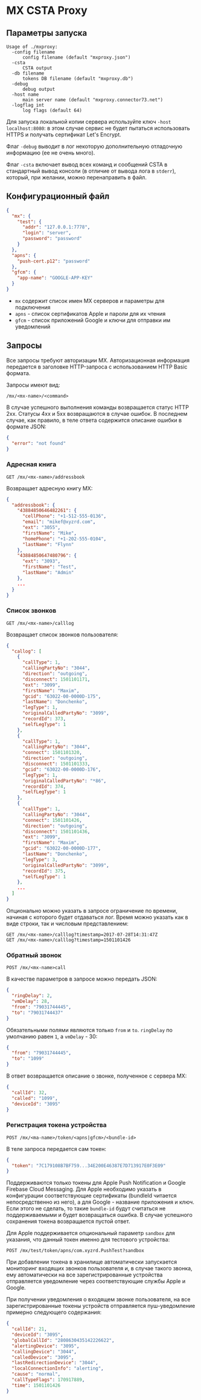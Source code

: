 # MX CSTA Proxy

## Параметры запуска

```ssh
Usage of ./mxproxy:
  -config filename
      config filename (default "mxproxy.json")
  -csta
      CSTA output
  -db filename
      tokens DB filename (default "mxproxy.db")
  -debug
      debug output
  -host name
      main server name (default "mxproxy.connector73.net")
  -logflag int
      log flags (default 64)
```

Для запуска локальной копии сервера используйте ключ `-host localhost:8080`: в этом случае сервис не будет пытаться использовать HTTPS и получать сертификат Let's Encrypt.

Флаг `-debug` выводит в лог некоторую дополнительную отладочную информацию (ее не очень много).

Флаг `-csta` включает вывод всех команд и сообщений CSTA в стандартный вывод консоли (в отличие от вывода лога в `stderr`), который, при желании, можно перенаправить в файл.


## Конфигурационный файл

```json
{
  "mx": {
    "test": {
      "addr": "127.0.0.1:7778",
      "login": "server",
      "password": "password"
    }
  },
  "apns": {
    "push-cert.p12": "password"
  },
  "gfcm": {
    "app-name": "GOOGLE-APP-KEY"
  }
}

```

- `mx` содержит список имен MX серверов и параметры для подключения
- `apns` - список сертификатов Apple и пароли для их чтения
- `gfcm` - список приложений Google и ключи для отправки им уведомлений


## Запросы

Все запросы требуют авторизации MX. Авторизационная информация передается в заголовке HTTP-запроса с использованием HTTP Basic формата.

Запросы имеют вид:

```url
/mx/<mx-name>/<command>
```

В случае успешного выполнения команды возвращается статус HTTP 2xx. Статусы 4xx и 5xx возвращаются в случае ошибок. В последнем случае, как правило, в теле ответа содержится описание ошибки в формате JSON:

```json
{
  "error": "not found"
}
```


### Адресная книга

```http
GET /mx/<mx-name>/addressbook
```

Возвращает адресную книгу MX:

```json
{
  "addressbook": {
    "43884850646482261": {
      "cellPhone": "+1-512-555-0136",
      "email": "mikef@xyzrd.com",
      "ext": "3055",
      "firstName": "Mike",
      "homePhone": "+1-202-555-0104",
      "lastName": "Flynn"
    },
    "43884850647480796": {
      "ext": "3093",
      "firstName": "Test",
      "lastName": "Admin"
    },
    ...
  }
}
```


### Список звонков

```http
GET /mx/<mx-name>/calllog
```

Возвращает список звонков пользователя:

```json
{
  "callog": [
    {
      "callType": 1,
      "callingPartyNo": "3044",
      "direction": "outgoing",
      "disconnect": 1501101171,
      "ext": "3099",
      "firstName": "Maxim",
      "gcid": "63022-00-0000D-175",
      "lastName": "Donchenko",
      "legType": 1,
      "originalCalledPartyNo": "3099",
      "recordId": 373,
      "selfLegType": 1
    },
    {
      "callType": 1,
      "callingPartyNo": "3044",
      "connect": 1501101320,
      "direction": "outgoing",
      "disconnect": 1501101333,
      "gcid": "63022-00-0000D-176",
      "legType": 1,
      "originalCalledPartyNo": "*86",
      "recordId": 374,
      "selfLegType": 1
    },
    {
      "callType": 1,
      "callingPartyNo": "3044",
      "connect": 1501101426,
      "direction": "outgoing",
      "disconnect": 1501101436,
      "ext": "3099",
      "firstName": "Maxim",
      "gcid": "63022-00-0000D-177",
      "lastName": "Donchenko",
      "legType": 3,
      "originalCalledPartyNo": "3099",
      "recordId": 375,
      "selfLegType": 1
    },
    ...
  ]
}
```

Опционально можно указать в запросе ограничение по времени, начиная с которого будет отдаваться лог. Время можно указать как в виде строки, так и числовым представлением:

```http
GET /mx/<mx-name>/calllog?timestamp=2017-07-28T14:31:47Z
GET /mx/<mx-name>/calllog?timestamp=1501101426
```

### Обратный звонок

```http
POST /mx/<mx-name>call
```

В качестве параметров в запросе можно передать JSON:

```json
{
  "ringDelay": 2,
  "vmDelay": 28,
  "from": "79031744445",
  "to": "79031744437"
}
```

Обязательными полями являются только `from` и `to`. `ringDelay` по умолчанию равен `1`, а `vmDelay` - 30:

```json
{
  "from": "79031744445",
  "to": "1099"
}
```

В ответ возвращается описание о звонке, полученное с сервера MX:

```json
{
  "callId": 32,
  "called": "1099",
  "deviceId": "3095"
}
```


### Регистрация токена устройства

```http
POST /mx/<ma-name>/token/<apns|gfcm>/<bundle-id>
```

В теле запроса передается сам токен:

```json
{
  "token": "7C179108B7BF759...34E200E46387E7D713917E0F3E09"
}
```

Поддерживаются только токены для Apple Push Notification и Google Firebase Cloud Messaging. Для Apple необходимо указать в конфигурации соответствующие сертификаты (bundleId читается непосредственно из него), а для Google - название приложения и ключ. Если этого не сделать, то такие `bundle-id` будут считаться не поддерживаемыми и будет возвращаться ошибка. В случае успешного сохранения токена возвращается пустой ответ.

Для Apple поддерживается опциональный параметр `sandbox` для указания, что данный токен именно для тестового устройства:

```http
POST /mx/test/token/apns/com.xyzrd.PushTest?sandbox
```

При добавлении токена в хранилище автоматически запускается мониторинг входящих звонков пользователя и, в случае такого звонка, ему автоматически на все зарегистрированные устройства отправляется уведомление через соответствующие службы Apple и Google.

При получении уведомления о входящем звонке пользователя, на все зарегистрированные токены устройств отправляется пуш-уведомление примерно следующего содержания:

```json
{
  "callId": 21,
  "deviceId": "3095",
  "globalCallId": "2808630435142226622",
  "alertingDevice": "3095",
  "callingDevice": "3044",
  "calledDevice": "3095",
  "lastRedirectionDevice": "3044",
  "localConnectionInfo": "alerting",
  "cause": "normal",
  "callTypeFlags": 170917889,
  "time": 1501101426
}
```